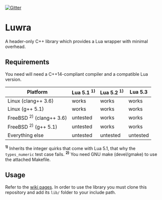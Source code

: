 [![Gitter](https://badges.gitter.im/Join%20Chat.svg)](https://gitter.im/vapourismo/luwra)

# Luwra
A header-only C++ library which provides a Lua wrapper with minimal overhead.

## Requirements
You need will need a C++14-compliant compiler and a compatible Lua version.

 Platform                                | Lua 5.1 <sup>1)</sup> | Lua 5.2 <sup>1)</sup> | Lua 5.3
-----------------------------------------|-----------------------|-----------------------|---------
 Linux (clang++ 3.6)                     | works                 | works                 | works
 Linux (g++ 5.1)                         | works                 | works                 | works
 FreeBSD <sup>2)</sup> (clang++ 3.6)     | untested              | works                 | works
 FreeBSD <sup>2)</sup> (g++ 5.1)         | untested              | works                 | works
 Everything else                         | untested              | untested              | untested

<sup>**1)**</sup> Inherits the integer quirks that come with Lua 5.1, that why the `types_numeric`
test case fails.
<sup>**2)**</sup> You need GNU make (devel/gmake) to use the attached Makefile.

## Usage
Refer to the [wiki pages](https://github.com/vapourismo/luwra/wiki). In order to use the library
you must clone this repository and add its `lib/` folder to your include path.

